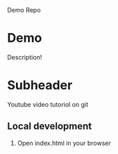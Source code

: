 Demo Repo

# Demo

Description!

# Subheader

Youtube video tutoriol on git

## Local development

1. Open index.html in your browser